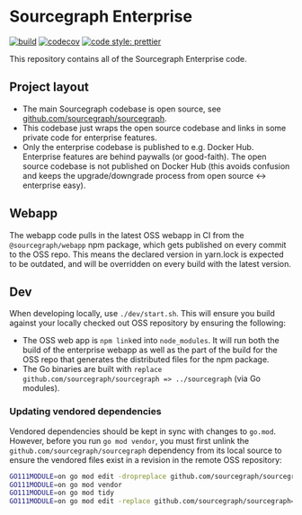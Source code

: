 # Sourcegraph Enterprise

[![build](https://badge.buildkite.com/f0e47ba39d32616d973b38e846f8e1aa25893920047221738e.svg?branch=master)](https://buildkite.com/sourcegraph/enterprise)
[![codecov](https://codecov.io/gh/sourcegraph/enterprise/branch/master/graph/badge.svg?token=itk6ydR7l3)](https://codecov.io/gh/sourcegraph/enterprise)
[![code style: prettier](https://img.shields.io/badge/code_style-prettier-ff69b4.svg)](https://github.com/prettier/prettier)

This repository contains all of the Sourcegraph Enterprise code.

## Project layout

- The main Sourcegraph codebase is open source, see [github.com/sourcegraph/sourcegraph](https://github.com/sourcegraph/sourcegraph).
- This codebase just wraps the open source codebase and links in some private code for enterprise features.
- Only the enterprise codebase is published to e.g. Docker Hub. Enterprise features are behind paywalls (or good-faith). The open source codebase is not published on Docker Hub (this avoids confusion and keeps the upgrade/downgrade process from open source <-> enterprise easy).

## Webapp

The webapp code pulls in the latest OSS webapp in CI from the `@sourcegraph/webapp` npm package, which gets published on every commit to the OSS repo.
This means the declared version in yarn.lock is expected to be outdated, and will be overridden on every build with the latest version.

## Dev

When developing locally, use `./dev/start.sh`. This will ensure you build against your locally checked out OSS repository by ensuring the following:

- The OSS web app is `npm link`ed into `node_modules`. It will run both the build of the enterprise
  webapp as well as the part of the build for the OSS repo that generates the distributed files for
  the npm package.
- The Go binaries are built with `replace github.com/sourcegraph/sourcegraph => ../sourcegraph` (via
  Go modules).

### Updating vendored dependencies

Vendored dependencies should be kept in sync with changes to `go.mod`. However, before you run `go mod vendor`, you must first unlink the `github.com/sourcegraph/sourcegraph` dependency from its local source to ensure the vendored files exist in a revision in the remote OSS repository:

```bash
GO111MODULE=on go mod edit -dropreplace github.com/sourcegraph/sourcegraph
GO111MODULE=on go mod vendor
GO111MODULE=on go mod tidy
GO111MODULE=on go mod edit -replace github.com/sourcegraph/sourcegraph=../sourcegraph
```
